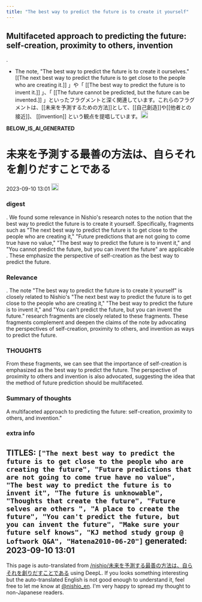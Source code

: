 ```yaml
---
title: "The best way to predict the future is to create it yourself"
---
```


## Multifaceted approach to predicting the future: self-creation, proximity to others, invention
.
- The note, "The best way to predict the future is to create it ourselves."[[The next best way to predict the future is to get close to the people who are creating it.]] 」や「 [[The best way to predict the future is to invent it.]] 」、「 [[The future cannot be predicted, but the future can be invented.]] 」といったフラグメントと深く関連しています。これらのフラグメントは、[[未来を予測するための方法]]として、[[自己創造]]や[[他者との接近]]、 [[invention]] という観点を提唱しています。<img src='https://scrapbox.io/api/pages/nishio-en/omni/icon' alt='omni.icon' height="19.5"/>


__BELOW_IS_AI_GENERATED__
# 未来を予測する最善の方法は、自らそれを創りだすことである
 2023-09-10 13:01 <img src='https://scrapbox.io/api/pages/nishio-en/omni/icon' alt='omni.icon' height="19.5"/>
### digest
.
We found some relevance in Nishio's research notes to the notion that the best way to predict the future is to create it yourself. Specifically, fragments such as "The next best way to predict the future is to get close to the people who are creating it," "Future predictions that are not going to come true have no value," "The best way to predict the future is to invent it," and "You cannot predict the future, but you can invent the future" are applicable . These emphasize the perspective of self-creation as the best way to predict the future.

### Relevance
.
The note "The best way to predict the future is to create it yourself" is closely related to Nishio's "The next best way to predict the future is to get close to the people who are creating it," "The best way to predict the future is to invent it," and "You can't predict the future, but you can invent the future." research fragments are closely related to these fragments. These fragments complement and deepen the claims of the note by advocating the perspectives of self-creation, proximity to others, and invention as ways to predict the future.

### THOUGHTS
From these fragments, we can see that the importance of self-creation is emphasized as the best way to predict the future. The perspective of proximity to others and invention is also advocated, suggesting the idea that the method of future prediction should be multifaceted.

### Summary of thoughts
A multifaceted approach to predicting the future: self-creation, proximity to others, and invention."

### extra info
TITLES: `["The next best way to predict the future is to get close to the people who are creating the future", "Future predictions that are not going to come true have no value", "The best way to predict the future is to invent it", "The future is unknowable", "Thoughts that create the future", "Future selves are others ", "A place to create the future", "You can't predict the future, but you can invent the future", "Make sure your future self knows", "KJ method study group @ Loftwork Q&A", "Hatena2010-06-20"]`
generated: 2023-09-10 13:01
---
This page is auto-translated from [/nishio/未来を予測する最善の方法は、自らそれを創りだすことである](https://scrapbox.io/nishio/未来を予測する最善の方法は、自らそれを創りだすことである) using DeepL. If you looks something interesting but the auto-translated English is not good enough to understand it, feel free to let me know at [@nishio_en](https://twitter.com/nishio_en). I'm very happy to spread my thought to non-Japanese readers.